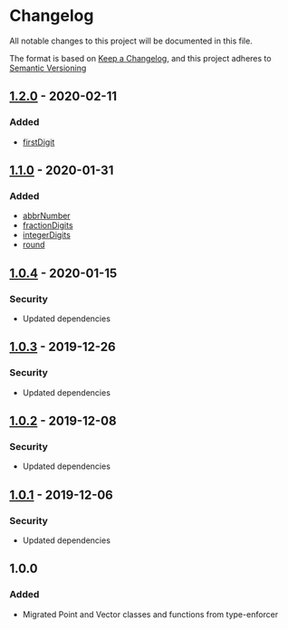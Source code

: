 # Changelog
All notable changes to this project will be documented in this file.

The format is based on [Keep a Changelog](https://keepachangelog.com/en/1.0.0/),
and this project adheres to [Semantic Versioning](https://semver.org/spec/v2.0.0.html)

## [1.2.0] - 2020-02-11
### Added
- [firstDigit](docs/firstDigit.md)

## [1.1.0] - 2020-01-31
### Added
- [abbrNumber](docs/abbrNumber.md)
- [fractionDigits](docs/fractionDigits.md)
- [integerDigits](docs/integerDigits.md)
- [round](docs/round.md)

## [1.0.4] - 2020-01-15
### Security
- Updated dependencies

## [1.0.3] - 2019-12-26
### Security
- Updated dependencies

## [1.0.2] - 2019-12-08
### Security
- Updated dependencies

## [1.0.1] - 2019-12-06
### Security
- Updated dependencies

## 1.0.0
### Added
- Migrated Point and Vector classes and functions from type-enforcer

[1.2.0]: https://github.com/DarrenPaulWright/type-enforcer-math/compare/v1.1.0...v1.2.0
[1.1.0]: https://github.com/DarrenPaulWright/type-enforcer-math/compare/v1.0.4...v1.1.0
[1.0.4]: https://github.com/DarrenPaulWright/type-enforcer-math/compare/v1.0.3...v1.0.4
[1.0.3]: https://github.com/DarrenPaulWright/type-enforcer-math/compare/v1.0.2...v1.0.3
[1.0.2]: https://github.com/DarrenPaulWright/type-enforcer-math/compare/v1.0.1...v1.0.2
[1.0.1]: https://github.com/DarrenPaulWright/type-enforcer-math/compare/v1.0.0...v1.0.1
